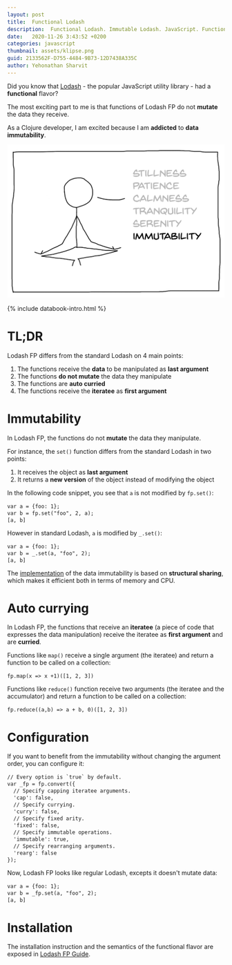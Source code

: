 ```yaml
---
layout: post
title:  Functional Lodash 
description:  Functional Lodash. Immutable Lodash. JavaScript. Functional Programming. Persistent data structures.
date:   2020-11-26 3:43:52 +0200
categories: javascript
thumbnail: assets/klipse.png
guid: 2133562F-D755-4484-9B73-12D7438A335C
author: Yehonathan Sharvit
---
```



Did you know that [Lodash](https://lodash.com/) - the popular JavaScript utility library - had a **functional** flavor?


The most exciting part to me is that functions of Lodash FP do not **mutate** the data they receive.

As a Clojure developer, I am excited because I am **addicted** to **data immutability**.

![Immutability](/assets/serenity-immutability.png)

{% include databook-intro.html %}


# TL;DR

Lodash FP differs from the standard Lodash on 4 main points:

1. The functions receive the **data** to be manipulated as **last argument**
1. The functions **do not mutate** the data they manipulate
1. The functions are **auto curried**
1. The functions receive the **iteratee** as **first argument**

# Immutability


In Lodash FP, the functions do not **mutate** the data they manipulate.

For instance, the `set()` function differs from the standard Lodash in two points:

1. It receives the object as **last argument** 
1. It returns a **new version** of the object instead of modifying the object

In the following code snippet, you see that `a` is not modified by `fp.set()`:

~~~eval-js
var a = {foo: 1};
var b = fp.set("foo", 2, a);
[a, b]
~~~

However in standard Lodash, `a` is modified by `_.set()`:

~~~eval-js
var a = {foo: 1};
var b = _.set(a, "foo", 2);
[a, b]
~~~


The [implementation](https://stackoverflow.com/questions/65055922/how-do-immutable-methods-work-in-lodash-fp/65059704#65059704) of the data immutability is based on **structural sharing**, which makes it efficient both in terms of memory and CPU.


# Auto currying

In Lodash FP, the functions that receive an **iteratee** (a piece of code that expresses the data manipulation) receive the iteratee as **first argument** and are **curried**. 


Functions like `map()` receive a single argument (the iteratee) and return a function to be called on a collection:

~~~eval-js
fp.map(x => x +1)([1, 2, 3])
~~~

Functions like `reduce()` function receive two arguments (the iteratee and the accumulator) and return a function to be called on a collection:

~~~eval-js
fp.reduce((a,b) => a + b, 0)([1, 2, 3])
~~~


# Configuration

If you want to benefit from the immutability without changing the argument order, you can configure it:

~~~eval-js
// Every option is `true` by default.
var _fp = fp.convert({
  // Specify capping iteratee arguments.
  'cap': false,
  // Specify currying.
  'curry': false,
  // Specify fixed arity.
  'fixed': false,
  // Specify immutable operations.
  'immutable': true,
  // Specify rearranging arguments.
  'rearg': false
});
~~~

Now, Lodash FP looks like regular Lodash, excepts it doesn't mutate data: 

~~~eval-js
var a = {foo: 1};
var b = _fp.set(a, "foo", 2);
[a, b]
~~~

# Installation

The installation instruction and the semantics of the functional flavor are exposed in [Lodash FP Guide](https://github.com/lodash/lodash/wiki/FP-Guide).


<script src='https://cdn.jsdelivr.net/g/lodash@4(lodash.min.js+lodash.fp.min.js)'></script>
<script>
var fp = _.noConflict();
</script>

